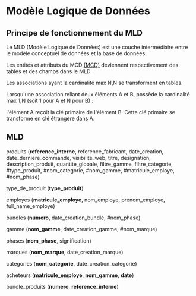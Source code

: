 # Modèle Logique de Données

## Principe de fonctionnement du MLD

Le MLD (Modèle Logique de Données) est une couche intermédiaire entre le modèle conceptuel de données et la base de données.

Les entités et attributs du MCD [(MCD)](https://github.com/AimegaelBoudzoumou/Store-SQL/blob/main/1_Mod%C3%A9lisation/1_MCD.md) deviennent respectivement des tables et des champs dans le MLD.

Les associations ayant la cardinalité max N,N se transforment en tables.

Lorsqu'une association reliant deux éléments A et B, possède la cardinalité max 1,N (soit 1 pour A et N pour B) :

l'élément A reçoit la clé primaire de l'élément B. Cette clé primaire se transforme en clé étrangère dans A.

## MLD


produits (__reference_interne__, reference_fabricant, date_creation, date_derniere_commande, visibilite_web, titre, designation, description_produit, quantite_globale, filtre_gamme, filtre_categorie, #type_produit, #nom_categorie, #nom_gamme, #matricule_employe, #nom_phase) 

type_de_produit (__type_produit__) 

employes (__matricule_employe__, nom_employe, prenom_employe, full_name_employe) 

bundles (__numero__, date_creation_bundle, #nom_phase) 

gamme (__nom_gamme__, date_creation_gamme, #nom_marque) 

phases (__nom_phase__, signification) 

marques (__nom_marque__, date_creation_marque) 

categories (__nom_categorie__, date_creation_categorie) 

acheteurs (__matricule_employe__, __nom_gamme__, __date__) 

bundle_produits (__numero__, __reference_interne__) 
